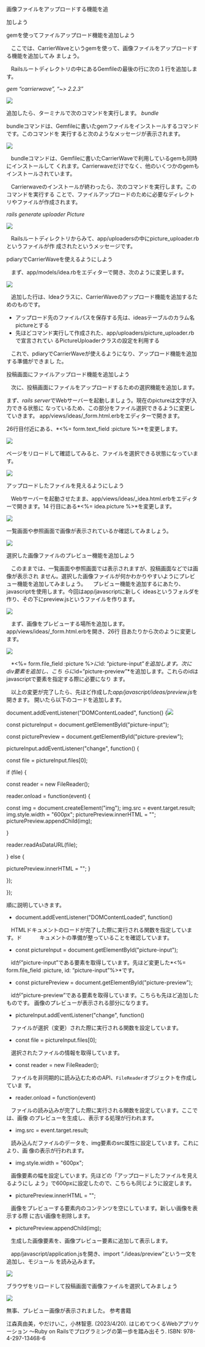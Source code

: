 ﻿画像ファイルをアップロードする機能を追

加しよう

gemを使ってファイルアップロード機能を追加しよう

`　`ここでは、CarrierWaveというgemを使って、画像ファイルをアップロードする機能を追加してみ ましょう。

`　`Railsルートディレクトリの中にあるGemfileの最後の行に次の１行を追加します。

*gem “carrierwave”, “~> 2.2.3”*

![](Aspose.Words.fb451bf5-f26c-4f82-99ca-f319c9f7e617.001.jpeg)

追加したら、ターミナルで次のコマンドを実行します。 *bundle*

bundleコマンドは、Gemfileに書いたgemファイルをインストールするコマンドです。このコマンドを 実行すると次のようなメッセージが表示されます。

![](Aspose.Words.fb451bf5-f26c-4f82-99ca-f319c9f7e617.002.jpeg)

`　`bundleコマンドは、Gemfileに書いたCarrierWaveで利用しているgemも同時にインストールして くれます。Carrierwaveだけでなく、他のいくつかのgemもインストールされています。

`　`Carrierwaveのインストールが終わったら、次のコマンドを実行します。このコマンドを実行する ことで、ファイルアップロードのために必要なディレクトリやファイルが作成されます。

*rails generate uploader Picture*

![](Aspose.Words.fb451bf5-f26c-4f82-99ca-f319c9f7e617.003.png)

`　`Railsルートディレクトリからみて、app/uploadersの中にpicture\_uploader.rbというファイルが作 成されたというメッセージです。

pdiaryでCarrierWaveを使えるようにしよう

`　`まず、app/models/idea.rbをエディターで開き、次のように変更します。

![](Aspose.Words.fb451bf5-f26c-4f82-99ca-f319c9f7e617.004.png)

`　`追加した行は、Ideaクラスに、CarrierWaveのアップロード機能を追加するためのものです。

- アップロード先のファイルパスを保存する先は、ideasテーブルのカラム名pictureとする
- 先ほどコマンド実行して作成された、app/uploaders/picture\_uploader.rbで宣言されてい るPictureUploaderクラスの設定を利用する

`　`これで、pdiaryでCarrierWaveが使えるようになり、アップロード機能を追加する準備ができまし た。

投稿画面にファイルアップロード機能を追加しよう

`　`次に、投稿画面にファイルをアップロードするための選択機能を追加します。

まず、*rails server*でWebサーバーを起動しましょう。現在のpictureは文字が入力できる状態に なっているため、この部分をファイル選択できるように変更していきます。 app/views/ideas/\_form.html.erbをエディターで開きます。

26行目付近にある、*<%= form.text\_field :picture %>*を変更します。

![](Aspose.Words.fb451bf5-f26c-4f82-99ca-f319c9f7e617.005.png)

ページをリロードして確認してみると、ファイルを選択できる状態になっています。

![](Aspose.Words.fb451bf5-f26c-4f82-99ca-f319c9f7e617.006.jpeg)

アップロードしたファイルを見えるようにしよう

`　`Webサーバーを起動させたまま、app/views/ideas/\_idea.html.erbをエディターで開きます。14 行目にある*<%= idea.picture %>*を変更します。

![](Aspose.Words.fb451bf5-f26c-4f82-99ca-f319c9f7e617.007.png)

一覧画面や参照画面で画像が表示されているか確認してみましょう。

![](Aspose.Words.fb451bf5-f26c-4f82-99ca-f319c9f7e617.008.jpeg)

選択した画像ファイルのプレビュー機能を追加しよう

`　`このままでは、一覧画面や参照画面では表示されますが、投稿画面などでは画像が表示され ません。選択した画像ファイルが何かわかりやすいようにプレビュー機能を追加してみましょう。 　プレビュー機能を追加するにあたり、javascriptを使用します。今回はapp/javascriptに新しく ideasというフォルダを作り、その下にpreview.jsというファイルを作ります。

![](Aspose.Words.fb451bf5-f26c-4f82-99ca-f319c9f7e617.009.png)

`　`まず、画像をプレビューする場所を追加します。app/views/ideas/\_form.html.erbを開き、26行 目あたりから次のように変更します。

![](Aspose.Words.fb451bf5-f26c-4f82-99ca-f319c9f7e617.010.png)

`　`*<%= form.file\_field :picture %>*に*id: “picture-input”*を追加します。次にdiv要素を追加し、こち らに*id=”picture-preview”*を追加します。これらのidはjavascriptで要素を指定する際に必要になり ます。

`　`以上の変更が完了したら、先ほど作成した*app/javascript/ideas/preview.js*を開きます。 開いたら以下のコードを追加します。

document.addEventListener("DOMContentLoaded", function() {![](Aspose.Words.fb451bf5-f26c-4f82-99ca-f319c9f7e617.011.png)

const pictureInput = document.getElementById("picture-input");

const picturePreview = document.getElementById("picture-preview");

pictureInput.addEventListener("change", function() {

const file = pictureInput.files[0];

if (file) {

const reader = new FileReader();

reader.onload = function(event) {

const img = document.createElement("img"); img.src = event.target.result; img.style.width = "600px"; picturePreview.innerHTML = ""; picturePreview.appendChild(img);

}

reader.readAsDataURL(file);

} else {

picturePreview.innerHTML = ""; }

});

});

順に説明していきます。

- document.addEventListener("DOMContentLoaded", function()

`　`HTMLドキュメントのロードが完了した際に実行される関数を指定しています。ド　　　 キュメントの準備が整っていることを確認しています。

- const pictureInput = document.getElementById("picture-input");

`　`idが”picture-input”である要素を取得しています。先ほど変更した*<%= form.file\_field :picture, id: “picture-input”%>*です。

- const picturePreview = document.getElementById("picture-preview");

`　`idが”picture-preview”である要素を取得しています。こちらも先ほど追加したものです。 画像のプレビューが表示される部分になります。

- pictureInput.addEventListener("change", function()

`　`ファイルが選択（変更）された際に実行される関数を設定しています。

- const file = pictureInput.files[0];

`　`選択されたファイルの情報を取得しています。

- const reader = new FileReader();

`　`ファイルを非同期的に読み込むためのAPI、`FileReader`オブジェクトを作成していま す。

- reader.onload = function(event)

`　`ファイルの読み込みが完了した際に実行される関数を設定しています。ここでは、画像 のプレビューを生成し、表示する処理が行われます。

- img.src = event.target.result;

`　`読み込んだファイルのデータを、img要素のsrc属性に設定しています。これにより、画 像の表示が行われます。

- img.style.width = "600px";

`　`画像要素の幅を設定しています。先ほどの「アップロードしたファイルを見えるようにし よう」で600pxに設定したので、こちらも同じように設定します。

- picturePreview.innerHTML = "";

`　`画像をプレビューする要素内のコンテンツを空にしています。新しい画像を表示する際 に古い画像を削除します。

- picturePreview.appendChild(img);

`　`生成した画像要素を、画像プレビュー要素に追加して表示します。

`　`app/javascript/application.jsを開き、import “./ideas/preview”という一文を追加し、モジュール を読み込みます。

![](Aspose.Words.fb451bf5-f26c-4f82-99ca-f319c9f7e617.012.jpeg)

ブラウザをリロードして投稿画面で画像ファイルを選択してみましょう

![](Aspose.Words.fb451bf5-f26c-4f82-99ca-f319c9f7e617.013.png)

無事、プレビュー画像が表示されました。 参考書籍

江森真由美，やだけいこ，小林智恵. (2023/4/20). はじめてつくるWebアプリケーション 〜Ruby on Railsでプログラミングの第一歩を踏み出そう. ISBN: 978-4-297-13468-6
